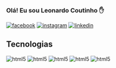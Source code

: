 ### Olá! Eu sou Leonardo Coutinho ✋

[![facebook](https://img.shields.io/badge/Facebook-1877F2?style=for-the-badge&logo=facebook&logoColor=white)](https://www.facebook.com/leonardo.maier1)
[![instagram](https://img.shields.io/badge/Instagram-E4405F?style=for-the-badge&logo=instagram&logoColor=white)](https://www.instagram.com/leonardomaierc/)
[![linkedin](https://img.shields.io/badge/LinkedIn-0077B5?style=for-the-badge&logo=linkedin&logoColor=whit)](https://www.linkedin.com/in/leonardo-coutinho-30a60120a/)

## Tecnologias

<div style="display: inline_block">
    <img alt="html5" src="https://img.shields.io/badge/HTML5-E34F26?style=for-the-badge&logo=html5&logoColor=white" align="center">
    <img alt="html5" src="https://img.shields.io/badge/CSS3-1572B6?style=for-the-badge&logo=css3&logoColor=white" align="center">
    <img alt="html5" src="https://img.shields.io/badge/PHP-777BB4?style=for-the-badge&logo=php&logoColor=white" align="center">
    <img alt="html5" src="https://img.shields.io/badge/JavaScript-F7DF1E?style=for-the-badge&logo=javascript&logoColor=black" align="center">
    <img alt="html5" src="https://img.shields.io/badge/Laravel-FF2D20?style=for-the-badge&logo=laravel&logoColor=white" align="center">
</div>
